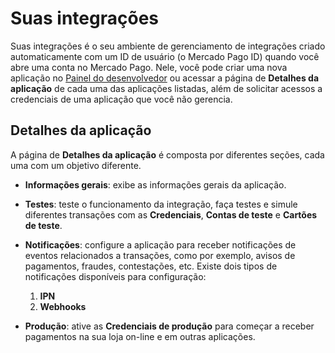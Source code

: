 # Suas integrações

Suas integrações é o seu ambiente de gerenciamento de integrações criado automaticamente com um ID de usuário (o Mercado Pago ID) quando você abre uma conta no Mercado Pago. Nele, você pode criar uma nova aplicação no [Painel do desenvolvedor](/developers/panel/app) ou acessar a página de **Detalhes da aplicação** de cada uma das aplicações listadas, além de solicitar acessos a credenciais de uma aplicação que você não gerencia. 


## Detalhes da aplicação

A página de **Detalhes da aplicação** é composta por diferentes seções, cada uma com um objetivo diferente.
* **Informações gerais**: exibe as informações gerais da aplicação.
* **Testes**: teste o funcionamento da integração, faça testes e simule diferentes transações com as **Credenciais**, **Contas de teste** e **Cartões de teste**.
* **Notificações**: configure a aplicação para receber notificações de eventos relacionados a transações, como por exemplo, avisos de pagamentos, fraudes, contestações, etc. Existe dois tipos de notificações disponíveis para configuração:
    1. **IPN**
    2. **Webhooks**
    
* **Produção**: ative as **Credenciais de produção** para começar a receber pagamentos na sua loja on-line e em outras aplicações.